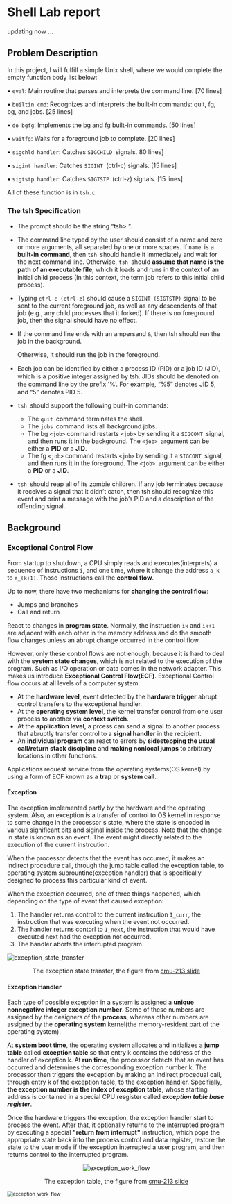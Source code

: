 # Shell Lab report

updating now ...

## Problem Description

In this project, I will fulfill a simple Unix shell, where we would complete the empty function body list below:

• `eval`: Main routine that parses and interprets the command line. [70 lines]

• `builtin cmd`: Recognizes and interprets the built-in commands: quit, fg, bg, and jobs. [25 lines]

• `do bgfg`: Implements the bg and fg built-in commands. [50 lines]

• `waitfg`: Waits for a foreground job to complete. [20 lines]

• `sigchld handler`: Catches `SIGCHILD `signals. 80 lines]

• `sigint handler`: Catches `SIGINT `(ctrl-c) signals. [15 lines]

• `sigtstp handler`: Catches `SIGTSTP `(ctrl-z) signals. [15 lines]

All of these function is in `tsh.c`.

### The tsh Speciﬁcation

+ The prompt should be the string “tsh> ”.

+ The command line typed by the user should consist of a name and zero or more arguments, all separated by one or more spaces. If `name `is a **built-in command**, then `tsh `should handle it immediately and wait for the next command line. Otherwise, `tsh `should **assume that name is the path of an executable ﬁle**, which it loads and runs in the context of an initial child process (In this context, the term job refers to this initial child process).

+ Typing `ctrl-c (ctrl-z)` should cause a `SIGINT (SIGTSTP)` signal to be sent to the current foreground job, as well as any descendents of that job (e.g., any child processes that it forked). If there is no foreground job, then the signal should have no effect.

+ If the command line ends with an ampersand `&`, then tsh should run the job in the background.

  Otherwise, it should run the job in the foreground.

+ Each job can be identiﬁed by either a process ID (PID) or a job ID (JID), which is a positive integer assigned by tsh. JIDs should be denoted on the command line by the preﬁx ’%’. For example, “%5” denotes JID 5, and “5” denotes PID 5.

+ `tsh `should support the following built-in commands:
  + The `quit `command terminates the shell.
  + The `jobs `command lists all background jobs.
  + The bg `<job>` command restarts `<job>` by sending it a `SIGCONT `signal, and then runs it in the background. The `<job> `argument can be either a **PID** or a **JID**.
  + The fg `<job>` command restarts `<job>` by sending it a `SIGCONT `signal, and then runs it in the foreground. The `<job> `argument can be either a **PID** or a **JID**.
+ `tsh `should reap all of its zombie children. If any job terminates because it receives a signal that it didn’t catch, then tsh should recognize this event and print a message with the job’s PID and a description of the offending signal.

## Background

### Exceptional Control Flow

From startup to shutdown, a CPU simply reads and executes(interprets) a sequence of instructions `i`, and one time, where it change the address `a_k` to `a_(k+1)`. Those instructions call the **control flow**. 

Up to now, there have two mechanisms for **changing the control flow**:

+ Jumps and branches
+ Call and return

React to changes in **program state**. Normally, the instruction `ik` and `ik+1` are adjacent with each other in the memory address and do the smooth flow changes unless an abrupt change occurred in the control flow.

However, only these control flows are not enough, because it is hard to deal with the **system state changes**, which is not related to the execution of the program. Such as I/O operation or data comes in the network adapter. This makes us introduce **Exceptional Control Flow(ECF)**. Exceptional Control flow occurs at all levels of a computer system.

+ At the **hardware level**, event detected by the **hardware trigger** abrupt control transfers to the exceptional handler.
+ At the **operating system level**, the kernel transfer control from one user process to another via **context switch**.
+ At the **application level**, a prcess can send a signal to another process that abruptly transfer control  to a **signal handler** in the recipient.
+ An **individual program** can react to errors by **sidestepping the usual call/return stack discipline** and **making nonlocal jumps** to arbitrary locations in other functions.

Applications request service from the operating systems(OS kernel) by using a form of ECF known as a **trap** or **system call**.

#### Exception

The exception implemented partly by the hardware and the operating system. Also, an exception is a transfer of control to OS kernel in response to some change in the processor's state, where the state is encoded in various significant bits and siginal inside the process. Note that the change in state is known as an event. The event might directly related to the execution of the current instrcution.

When the processor detects that the event has occurred, it makes an indirect procedure call, through the jump table called the exception table, to operating system subrountine(exception handler) that is specifically designed to process this particular kind of event.

When the exception occurred, one of three things happened, which depending on the type of event that caused exception:

1. The handler returns control to the current instrcution `I_curr`, the instruction that was executing when the event not occurred.
2. The handler returns contorl to `I_next`, the instruction that would have executed next had the exception not occurred.
3. The handler aborts the interrupted program.

![exception_state_transfer](./readme-pic/exception_state_change.png)

<p align="center">The exception state transfer, the figure from <a href = "https://www.cs.cmu.edu/afs/cs/academic/class/15213-f15/www/lectures/14-ecf-procs.pdf">cmu-213 slide</a></p>

#### Exception Handler

Each type of possible exception in a system is assigned a **unique nonnegative integer exception number**. Some of these numbers are assigned by the designers of the **process**, whereas other numbers are assigned by the **operating system** kernel(the memory-resident part of the operating system). 

At **system boot time**, the operating system allocates and initializes a **jump table** called **exception table** so that entry k contains the address of the handler of exception k. At **run time**, the processor detects that an event has occurred and determines the corresponding exception number k. The processor then triggers the exception by making an indirect procedual call, through entry k of the exception table, to the exception handler. Specifially, **the exception number is the index of exception table**, whose starting address is contained in a special CPU resgister called ***exception table base register***.

Once the hardware triggers the exception, the exception handler start to process the event. After that, it optionally returns to the interrupted program by executing a special **"return from interrupt"** instruction, which pops the appropriate state back into the process control and data register, restore the state to the user mode if the exception interrupted a user program, and then returns control to the interrupted program.

<p align="center" ><img src="./readme-pic/exception_table.png" alt="exception_work_flow" /></p>

<p align="center">The exception table, the figure from <a href = "https://www.cs.cmu.edu/afs/cs/academic/class/15213-f15/www/lectures/14-ecf-procs.pdf">cmu-213 slide</a></p>

<img src="./readme-pic/exception_work_flow.png" alt="exception_work_flow" style="zoom:80%;" />